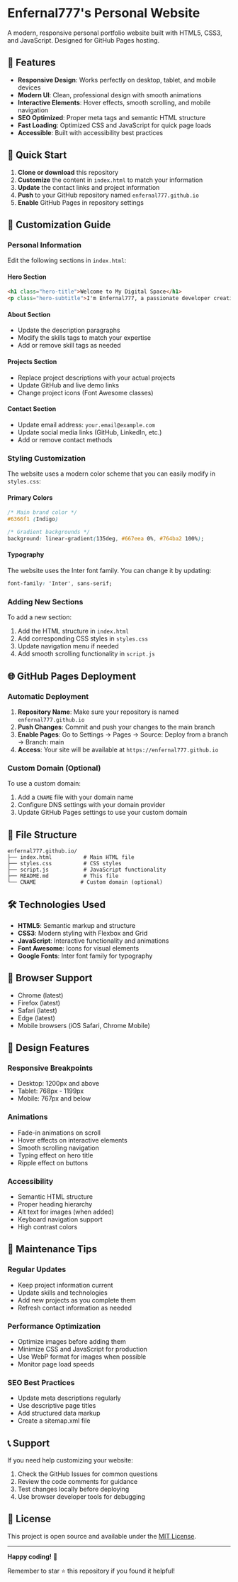 # Enfernal777's Personal Website

A modern, responsive personal portfolio website built with HTML5, CSS3, and JavaScript. Designed for GitHub Pages hosting.

## 🌟 Features

- **Responsive Design**: Works perfectly on desktop, tablet, and mobile devices
- **Modern UI**: Clean, professional design with smooth animations
- **Interactive Elements**: Hover effects, smooth scrolling, and mobile navigation
- **SEO Optimized**: Proper meta tags and semantic HTML structure
- **Fast Loading**: Optimized CSS and JavaScript for quick page loads
- **Accessible**: Built with accessibility best practices

## 🚀 Quick Start

1. **Clone or download** this repository
2. **Customize** the content in `index.html` to match your information
3. **Update** the contact links and project information
4. **Push** to your GitHub repository named `enfernal777.github.io`
5. **Enable** GitHub Pages in repository settings

## 📝 Customization Guide

### Personal Information

Edit the following sections in `index.html`:

#### Hero Section
```html
<h1 class="hero-title">Welcome to My Digital Space</h1>
<p class="hero-subtitle">I'm Enfernal777, a passionate developer creating amazing digital experiences</p>
```

#### About Section
- Update the description paragraphs
- Modify the skills tags to match your expertise
- Add or remove skill tags as needed

#### Projects Section
- Replace project descriptions with your actual projects
- Update GitHub and live demo links
- Change project icons (Font Awesome classes)

#### Contact Section
- Update email address: `your.email@example.com`
- Update social media links (GitHub, LinkedIn, etc.)
- Add or remove contact methods

### Styling Customization

The website uses a modern color scheme that you can easily modify in `styles.css`:

#### Primary Colors
```css
/* Main brand color */
#6366f1 (Indigo)

/* Gradient backgrounds */
background: linear-gradient(135deg, #667eea 0%, #764ba2 100%);
```

#### Typography
The website uses the Inter font family. You can change it by updating:
```css
font-family: 'Inter', sans-serif;
```

### Adding New Sections

To add a new section:

1. Add the HTML structure in `index.html`
2. Add corresponding CSS styles in `styles.css`
3. Update navigation menu if needed
4. Add smooth scrolling functionality in `script.js`

## 🌐 GitHub Pages Deployment

### Automatic Deployment

1. **Repository Name**: Make sure your repository is named `enfernal777.github.io`
2. **Push Changes**: Commit and push your changes to the main branch
3. **Enable Pages**: Go to Settings → Pages → Source: Deploy from a branch → Branch: main
4. **Access**: Your site will be available at `https://enfernal777.github.io`

### Custom Domain (Optional)

To use a custom domain:

1. Add a `CNAME` file with your domain name
2. Configure DNS settings with your domain provider
3. Update GitHub Pages settings to use your custom domain

## 📁 File Structure

```
enfernal777.github.io/
├── index.html          # Main HTML file
├── styles.css          # CSS styles
├── script.js           # JavaScript functionality
├── README.md           # This file
└── CNAME              # Custom domain (optional)
```

## 🛠️ Technologies Used

- **HTML5**: Semantic markup and structure
- **CSS3**: Modern styling with Flexbox and Grid
- **JavaScript**: Interactive functionality and animations
- **Font Awesome**: Icons for visual elements
- **Google Fonts**: Inter font family for typography

## 📱 Browser Support

- Chrome (latest)
- Firefox (latest)
- Safari (latest)
- Edge (latest)
- Mobile browsers (iOS Safari, Chrome Mobile)

## 🎨 Design Features

### Responsive Breakpoints
- Desktop: 1200px and above
- Tablet: 768px - 1199px
- Mobile: 767px and below

### Animations
- Fade-in animations on scroll
- Hover effects on interactive elements
- Smooth scrolling navigation
- Typing effect on hero title
- Ripple effect on buttons

### Accessibility
- Semantic HTML structure
- Proper heading hierarchy
- Alt text for images (when added)
- Keyboard navigation support
- High contrast colors

## 🔧 Maintenance Tips

### Regular Updates
- Keep project information current
- Update skills and technologies
- Add new projects as you complete them
- Refresh contact information as needed

### Performance Optimization
- Optimize images before adding them
- Minimize CSS and JavaScript for production
- Use WebP format for images when possible
- Monitor page load speeds

### SEO Best Practices
- Update meta descriptions regularly
- Use descriptive page titles
- Add structured data markup
- Create a sitemap.xml file

## 📞 Support

If you need help customizing your website:

1. Check the GitHub Issues for common questions
2. Review the code comments for guidance
3. Test changes locally before deploying
4. Use browser developer tools for debugging

## 📄 License

This project is open source and available under the [MIT License](LICENSE).

---

**Happy coding!** 🚀

Remember to star ⭐ this repository if you found it helpful! 